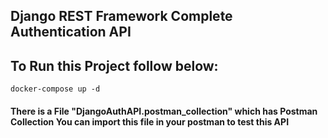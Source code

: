 ## Django REST Framework Complete Authentication API


## To Run this Project follow below:

```
docker-compose up -d
```

#### There is a File "DjangoAuthAPI.postman_collection" which has Postman Collection You can import this file in your postman to test this API

